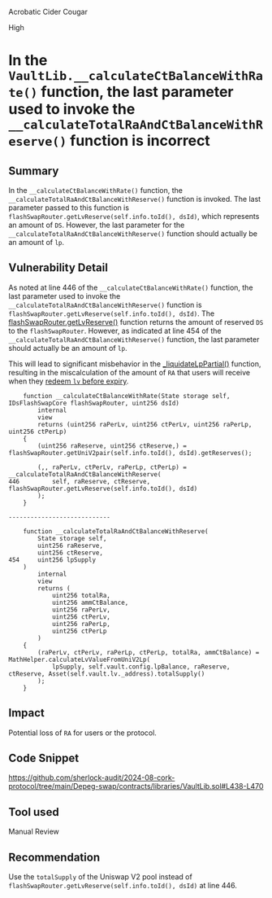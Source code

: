 Acrobatic Cider Cougar

High

# In the `VaultLib.__calculateCtBalanceWithRate()` function, the last parameter used to invoke the `__calculateTotalRaAndCtBalanceWithReserve()` function is incorrect

## Summary

In the `__calculateCtBalanceWithRate()` function, the `__calculateTotalRaAndCtBalanceWithReserve()` function is invoked. The last parameter passed to this function is `flashSwapRouter.getLvReserve(self.info.toId(), dsId)`, which represents an amount of `DS`. However, the last parameter for the `__calculateTotalRaAndCtBalanceWithReserve()` function should actually be an amount of `lp`.

## Vulnerability Detail

As noted at line 446 of the `__calculateCtBalanceWithRate()` function, the last parameter used to invoke the `__calculateTotalRaAndCtBalanceWithReserve()` function is `flashSwapRouter.getLvReserve(self.info.toId(), dsId)`. The [flashSwapRouter.getLvReserve()](https://github.com/sherlock-audit/2024-08-cork-protocol/tree/main/Depeg-swap/contracts/core/flash-swaps/FlashSwapRouter.sol#L61-L63) function returns the amount of reserved `DS` to the `flashSwapRouter`. However, as indicated at line 454 of the `__calculateTotalRaAndCtBalanceWithReserve()` function, the last parameter should actually be an amount of `lp`.

This will lead to significant misbehavior in the [_liquidateLpPartial()](https://github.com/sherlock-audit/2024-08-cork-protocol/tree/main/Depeg-swap/contracts/libraries/VaultLib.sol#L304) function, resulting in the miscalculation of the amount of `RA` that users will receive when they [redeem `lv` before expiry](https://github.com/sherlock-audit/2024-08-cork-protocol/tree/main/Depeg-swap/contracts/libraries/VaultLib.sol#L656).

```solidity
    function __calculateCtBalanceWithRate(State storage self, IDsFlashSwapCore flashSwapRouter, uint256 dsId)
        internal
        view
        returns (uint256 raPerLv, uint256 ctPerLv, uint256 raPerLp, uint256 ctPerLp)
    {
        (uint256 raReserve, uint256 ctReserve,) = flashSwapRouter.getUniV2pair(self.info.toId(), dsId).getReserves();

        (,, raPerLv, ctPerLv, raPerLp, ctPerLp) = __calculateTotalRaAndCtBalanceWithReserve(
446         self, raReserve, ctReserve, flashSwapRouter.getLvReserve(self.info.toId(), dsId)
        );
    }

----------------------------

    function __calculateTotalRaAndCtBalanceWithReserve(
        State storage self,
        uint256 raReserve,
        uint256 ctReserve,
454     uint256 lpSupply
    )
        internal
        view
        returns (
            uint256 totalRa,
            uint256 ammCtBalance,
            uint256 raPerLv,
            uint256 ctPerLv,
            uint256 raPerLp,
            uint256 ctPerLp
        )
    {
        (raPerLv, ctPerLv, raPerLp, ctPerLp, totalRa, ammCtBalance) = MathHelper.calculateLvValueFromUniV2Lp(
            lpSupply, self.vault.config.lpBalance, raReserve, ctReserve, Asset(self.vault.lv._address).totalSupply()
        );
    }
```

## Impact

Potential loss of `RA` for users or the protocol.

## Code Snippet

https://github.com/sherlock-audit/2024-08-cork-protocol/tree/main/Depeg-swap/contracts/libraries/VaultLib.sol#L438-L470

## Tool used

Manual Review

## Recommendation

Use the `totalSupply` of the Uniswap V2 pool instead of `flashSwapRouter.getLvReserve(self.info.toId(), dsId)` at line 446.